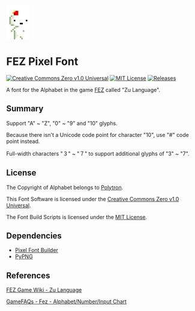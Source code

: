 ![gomez](art/gomez-x4.gif)

# FEZ Pixel Font

[![Creative Commons Zero v1.0 Universal](https://img.shields.io/badge/license-CC0--1.0-orange)](https://creativecommons.org/publicdomain/zero/1.0/)
[![MIT License](https://img.shields.io/badge/license-MIT-green)](https://opensource.org/licenses/MIT)
[![Releases](https://img.shields.io/github/v/release/TakWolf/fez-pixel-font)](https://github.com/TakWolf/fez-pixel-font/releases)

A font for the Alphabet in the game [FEZ](https://fezgame.com) called "Zu Language".

## Summary

Support "A" ~ "Z", "0" ~ "9" and "10" glyphs.

Because there isn't a Unicode code point for character "10", use "#" code point instead.

Full-width characters "３" ~ "７" to support additional glyphs of "3" ~ "7".

## License

The Copyright of Alphabet belongs to [Polytron](http://www.polytroncorporation.com).

This Font Software is licensed under the [Creative Commons Zero v1.0 Universal](LICENSE-CC0).

The Font Build Scripts is licensed under the [MIT License](LICENSE-MIT).

## Dependencies

- [Pixel Font Builder](https://github.com/TakWolf/pixel-font-builder)
- [PyPNG](https://gitlab.com/drj11/pypng)

## References

[FEZ Game Wiki - Zu Language](https://fez.fandom.com/wiki/Zu_Language)

[GameFAQs - Fez - Alphabet/Number/Input Chart](https://gamefaqs.gamespot.com/xbox360/961239-fez/map/7945-alphabet-number-input-chart)
